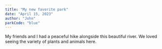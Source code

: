 ```yaml
---
title: "My new favorite park"
date: "April 15, 2023"
author: "John"
parkCode: "blue"
---
```


My friends and I had a peaceful hike alongside this beautiful river. We loved seeing the variety of plants and animals here.

